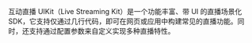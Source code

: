 互动直播 UIKit（Live Streaming Kit）是一个功能丰富、带 UI 的直播场景化 SDK，它支持仅通过几行代码，即可在网页或应用中构建常见的直播功能。同时，还支持通过配置参数来自定义实现多种直播特性。













